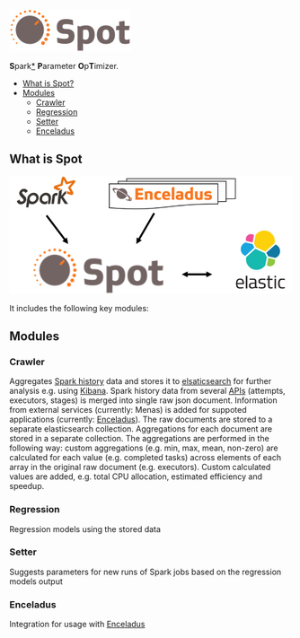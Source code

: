 ![Alt text](images/spot_logo.png?raw=true)

**S**park[*](https://github.com/apache/spark) **P**arameter **O**p**T**imizer.
<!-- toc -->
- [What is Spot?](#what-is-spot)
- [Modules](#modules)
    - [Crawler](#crawler)
    - [Regression](#regression)
    - [Setter](#setter)
    - [Enceladus](#enceladus)
<!-- tocstop -->

## What is Spot


![Alt text](images/architecture.png?raw=true)

It includes the following key modules:


## Modules

### Crawler
Aggregates [Spark history](https://spark.apache.org/docs/latest/monitoring.html#rest-api)
 data and stores it to [elsaticsearch](https://github.com/elastic/elasticsearch) 
for further analysis e.g. using [Kibana](https://github.com/elastic/kibana).
Spark history data from several 
[APIs](https://spark.apache.org/docs/latest/monitoring.html#rest-api)
(attempts, executors, stages) is merged into single raw json document. 
Information from external services (currently: Menas) is added for suppoted 
applications (currently: [Enceladus](https://github.com/AbsaOSS/enceladus)). The raw documents are stored to a separate
elasticsearch collection. Aggregations for each document are stored in a separate
collection. The aggregations are performed in the following way: custom aggregations
(e.g. min, max, mean, non-zero) are calculated for each value (e.g. completed tasks)
across elements of each array in the original raw document (e.g. executors). Custom
calculated values are added, e.g. total CPU allocation, estimated efficiency and speedup.


### Regression
Regression models using the stored data

### Setter
Suggests parameters for new runs of Spark jobs based on the regression models output

### Enceladus
Integration for usage with [Enceladus](https://github.com/AbsaOSS/enceladus)
